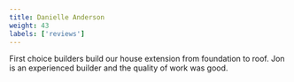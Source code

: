 ```yaml
---
title: Danielle Anderson
weight: 43
labels: ['reviews']
---
```


First choice builders build our house extension from foundation to roof. Jon is an experienced builder and the quality of work was good.